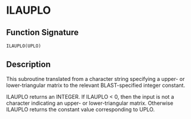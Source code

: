 # ILAUPLO

## Function Signature

```fortran
ILAUPLO(UPLO)
```

## Description


 This subroutine translated from a character string specifying a
 upper- or lower-triangular matrix to the relevant BLAST-specified
 integer constant.

 ILAUPLO returns an INTEGER.  If ILAUPLO < 0, then the input is not
 a character indicating an upper- or lower-triangular matrix.
 Otherwise ILAUPLO returns the constant value corresponding to UPLO.

